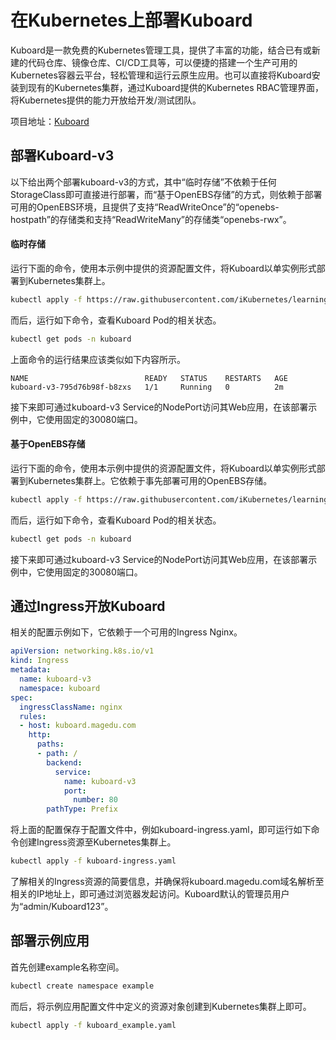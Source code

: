 # 在Kubernetes上部署Kuboard

Kuboard是一款免费的Kubernetes管理工具，提供了丰富的功能，结合已有或新建的代码仓库、镜像仓库、CI/CD工具等，可以便捷的搭建一个生产可用的Kubernetes容器云平台，轻松管理和运行云原生应用。也可以直接将Kuboard安装到现有的Kubernetes集群，通过Kuboard提供的Kubernetes RBAC管理界面，将Kubernetes提供的能力开放给开发/测试团队。

项目地址：[Kuboard](https://kuboard.cn)

## 部署Kuboard-v3

以下给出两个部署kuboard-v3的方式，其中“临时存储”不依赖于任何StorageClass即可直接进行部署，而“基于OpenEBS存储”的方式，则依赖于部署可用的OpenEBS环境，且提供了支持“ReadWriteOnce”的“openebs-hostpath”的存储类和支持“ReadWriteMany”的存储类“openebs-rwx”。

#### 临时存储

运行下面的命令，使用本示例中提供的资源配置文件，将Kuboard以单实例形式部署到Kubernetes集群上。

```bash
kubectl apply -f https://raw.githubusercontent.com/iKubernetes/learning-k8s/master/Kuboard/kuboard-ephemeral/deploy.yaml
```

而后，运行如下命令，查看Kuboard Pod的相关状态。

```bash
kubectl get pods -n kuboard
```

上面命令的运行结果应该类似如下内容所示。

```
NAME                          READY   STATUS    RESTARTS   AGE
kuboard-v3-795d76b98f-b8zxs   1/1     Running   0          2m
```

接下来即可通过kuboard-v3 Service的NodePort访问其Web应用，在该部署示例中，它使用固定的30080端口。

#### 基于OpenEBS存储

运行下面的命令，使用本示例中提供的资源配置文件，将Kuboard以单实例形式部署到Kubernetes集群上。它依赖于事先部署可用的OpenEBS存储。

```bash
kubectl apply -f https://raw.githubusercontent.com/iKubernetes/learning-k8s/master/Kuboard/kuboard-persistent/deploy.yaml
```

而后，运行如下命令，查看Kuboard Pod的相关状态。

```bash
kubectl get pods -n kuboard
```

接下来即可通过kuboard-v3 Service的NodePort访问其Web应用，在该部署示例中，它使用固定的30080端口。

## 通过Ingress开放Kuboard

相关的配置示例如下，它依赖于一个可用的Ingress Nginx。

```yaml
apiVersion: networking.k8s.io/v1
kind: Ingress
metadata:
  name: kuboard-v3
  namespace: kuboard
spec:
  ingressClassName: nginx
  rules:
  - host: kuboard.magedu.com
    http:
      paths:
      - path: /
        backend:
          service:
            name: kuboard-v3
            port:
              number: 80
        pathType: Prefix
```

将上面的配置保存于配置文件中，例如kuboard-ingress.yaml，即可运行如下命令创建Ingress资源至Kubernetes集群上。

```bash
kubectl apply -f kuboard-ingress.yaml
```

了解相关的Ingress资源的简要信息，并确保将kuboard.magedu.com域名解析至相关的IP地址上，即可通过浏览器发起访问。Kuboard默认的管理员用户为“admin/Kuboard123”。

## 部署示例应用

首先创建example名称空间。

```bash
kubectl create namespace example
```

而后，将示例应用配置文件中定义的资源对象创建到Kubernetes集群上即可。

```bash
kubectl apply -f kuboard_example.yaml
```

